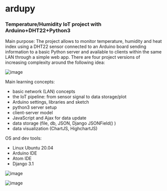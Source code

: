 # ardupy
### Temperature/Humidity IoT project with Arduino+DHT22+Python3

Main purpose:
The project allows to monitor temperature, humidity and heat index using a DHT22 sensor connected to an Arduino board sending information to a basic Python server and available to clients within the same LAN through a simple web app. 
There are four project versions of increasing complexity around the following idea:

![image](https://user-images.githubusercontent.com/17080117/119189732-b7f61180-ba7c-11eb-95ca-e692b4ce204e.png)

Main learning concepts:
* basic network (LAN) concepts
* the IoT pipeline: from sensor signal to data storage/plot
* Arduino settings, libraries and sketch
* python3 server setup
* client-server model
* JavaScript and Ajax for data update
* data storage (file, db, JSON, Django JSONField() )
* data visualization (ChartJS, HighchartJS)

OS and dev tools:
* Linux Ubuntu 20.04
* Arduino IDE
* Atom IDE
* Django 3.1


![image](https://user-images.githubusercontent.com/17080117/119189972-05727e80-ba7d-11eb-98db-b0b3c4764aec.png)


![image](https://user-images.githubusercontent.com/17080117/119190115-35218680-ba7d-11eb-8a4f-67a95b9a28ca.png)

